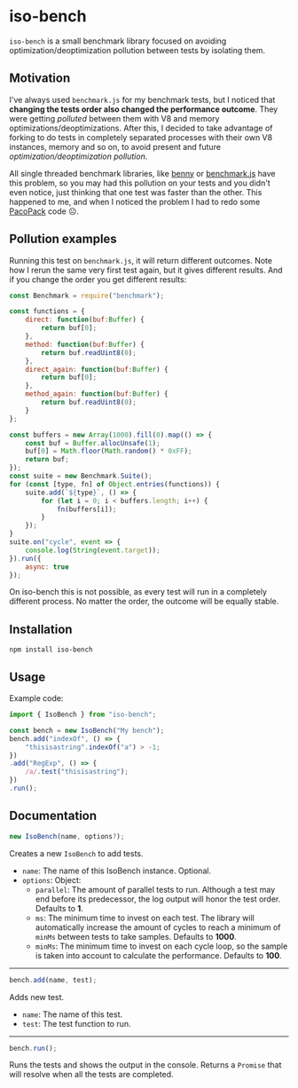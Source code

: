 # iso-bench
`iso-bench` is a small benchmark library focused on avoiding optimization/deoptimization pollution between tests by isolating them.
## Motivation
I've always used `benchmark.js` for my benchmark tests, but I noticed that **changing the tests order also changed the performance outcome**. They were getting _polluted_ between them with V8 and memory optimizations/deoptimizations. After this, I decided to take advantage of forking to do tests in completely separated processes with their own V8 instances, memory and so on, to avoid present and future _optimization/deoptimization pollution_.

All single threaded benchmark libraries, like [benny](https://github.com/caderek/benny) or [benchmark.js](https://github.com/bestiejs/benchmark.js) have this problem, so you may had this pollution on your tests and you didn't even notice, just thinking that one test was faster than the other. This happened to me, and when I noticed the problem I had to redo some [PacoPack](https://github.com/Llorx/pacopack) code ☹️.
## Pollution examples
Running this test on `benchmark.js`, it will return different outcomes. Note how I rerun the same very first test again, but it gives different results. And if you change the order you get different results:
```javascript
const Benchmark = require("benchmark");

const functions = {
    direct: function(buf:Buffer) {
        return buf[0];
    },
    method: function(buf:Buffer) {
        return buf.readUint8(0);
    },
    direct_again: function(buf:Buffer) {
        return buf[0];
    },
    method_again: function(buf:Buffer) {
        return buf.readUint8(0);
    }
};

const buffers = new Array(1000).fill(0).map(() => {
    const buf = Buffer.allocUnsafe(1);
    buf[0] = Math.floor(Math.random() * 0xFF);
    return buf;
});
const suite = new Benchmark.Suite();
for (const [type, fn] of Object.entries(functions)) {
    suite.add(`${type}`, () => {
        for (let i = 0; i < buffers.length; i++) {
            fn(buffers[i]);
        }
    });
}
suite.on("cycle", event => {
    console.log(String(event.target));
}).run({
    async: true
});
```
On iso-bench this is not possible, as every test will run in a completely different process. No matter the order, the outcome will be equally stable.
## Installation
```
npm install iso-bench
```
## Usage
Example code:
```javascript
import { IsoBench } from "iso-bench";

const bench = new IsoBench("My bench");
bench.add("indexOf", () => {
    "thisisastring".indexOf("a") > -1;
})
.add("RegExp", () => {
    /a/.test("thisisastring");
})
.run();
```

## Documentation
```javascript
new IsoBench(name, options?);
```
Creates a new `IsoBench` to add tests.
- `name`: The name of this IsoBench instance. Optional.
- `options`: Object:
    - `parallel`: The amount of parallel tests to run. Although a test may end before its predecessor, the log output will honor the test order. Defaults to **1**.
    - `ms`: The minimum time to invest on each test. The library will automatically increase the amount of cycles to reach a minimum of `minMs` between tests to take samples. Defaults to **1000**.
    - `minMs`: The minimum time to invest on each cycle loop, so the sample is taken into account to calculate the performance. Defaults to **100**.
---
```javascript
bench.add(name, test);
```
Adds new test.
- `name`: The name of this test.
- `test`: The test function to run.
---
```javascript
bench.run();
```
Runs the tests and shows the output in the console. Returns a `Promise` that will resolve when all the tests are completed.